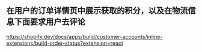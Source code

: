 ## 在用户的订单详情页中展示获取的积分，以及在物流信息下面要求用户去评论

https://shopify.dev/docs/apps/build/customer-accounts/inline-extensions/build-order-status?extension=react
